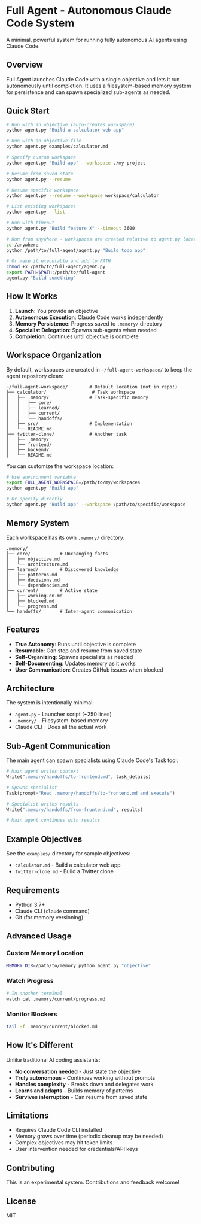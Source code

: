 # Full Agent - Autonomous Claude Code System

A minimal, powerful system for running fully autonomous AI agents using Claude Code.

## Overview

Full Agent launches Claude Code with a single objective and lets it run autonomously until completion. It uses a filesystem-based memory system for persistence and can spawn specialized sub-agents as needed.

## Quick Start

```bash
# Run with an objective (auto-creates workspace)
python agent.py "Build a calculator web app"

# Run with an objective file
python agent.py examples/calculator.md

# Specify custom workspace
python agent.py "Build app" --workspace ./my-project

# Resume from saved state
python agent.py --resume

# Resume specific workspace
python agent.py --resume --workspace workspace/calculator

# List existing workspaces
python agent.py --list

# Run with timeout
python agent.py "Build feature X" --timeout 3600

# Run from anywhere - workspaces are created relative to agent.py location
cd /anywhere
python /path/to/full-agent/agent.py "Build todo app"

# Or make it executable and add to PATH
chmod +x /path/to/full-agent/agent.py
export PATH=$PATH:/path/to/full-agent
agent.py "Build something"
```

## How It Works

1. **Launch**: You provide an objective
2. **Autonomous Execution**: Claude Code works independently
3. **Memory Persistence**: Progress saved to `.memory/` directory
4. **Specialist Delegation**: Spawns sub-agents when needed
5. **Completion**: Continues until objective is complete

## Workspace Organization

By default, workspaces are created in `~/full-agent-workspace/` to keep the agent repository clean:

```
~/full-agent-workspace/        # Default location (not in repo!)
├── calculator/                 # Task workspace
│   ├── .memory/               # Task-specific memory
│   │   ├── core/
│   │   ├── learned/
│   │   ├── current/
│   │   └── handoffs/
│   ├── src/                   # Implementation
│   └── README.md
├── twitter-clone/             # Another task
│   ├── .memory/
│   ├── frontend/
│   ├── backend/
│   └── README.md
```

You can customize the workspace location:
```bash
# Use environment variable
export FULL_AGENT_WORKSPACE=/path/to/my/workspaces
python agent.py "Build app"

# Or specify directly
python agent.py "Build app" --workspace /path/to/specific/workspace
```

## Memory System

Each workspace has its own `.memory/` directory:

```
.memory/
├── core/           # Unchanging facts
│   ├── objective.md
│   └── architecture.md
├── learned/        # Discovered knowledge
│   ├── patterns.md
│   ├── decisions.md
│   └── dependencies.md
├── current/        # Active state
│   ├── working-on.md
│   ├── blocked.md
│   └── progress.md
└── handoffs/       # Inter-agent communication
```

## Features

- **True Autonomy**: Runs until objective is complete
- **Resumable**: Can stop and resume from saved state
- **Self-Organizing**: Spawns specialists as needed
- **Self-Documenting**: Updates memory as it works
- **User Communication**: Creates GitHub issues when blocked

## Architecture

The system is intentionally minimal:
- `agent.py` - Launcher script (~250 lines)
- `.memory/` - Filesystem-based memory
- Claude CLI - Does all the actual work

## Sub-Agent Communication

The main agent can spawn specialists using Claude Code's Task tool:

```python
# Main agent writes context
Write(".memory/handoffs/to-frontend.md", task_details)

# Spawns specialist
Task(prompt="Read .memory/handoffs/to-frontend.md and execute")

# Specialist writes results
Write(".memory/handoffs/from-frontend.md", results)

# Main agent continues with results
```

## Example Objectives

See the `examples/` directory for sample objectives:
- `calculator.md` - Build a calculator web app
- `twitter-clone.md` - Build a Twitter clone

## Requirements

- Python 3.7+
- Claude CLI (`claude` command)
- Git (for memory versioning)

## Advanced Usage

### Custom Memory Location
```bash
MEMORY_DIR=/path/to/memory python agent.py "objective"
```

### Watch Progress
```bash
# In another terminal
watch cat .memory/current/progress.md
```

### Monitor Blockers
```bash
tail -f .memory/current/blocked.md
```

## How It's Different

Unlike traditional AI coding assistants:
- **No conversation needed** - Just state the objective
- **Truly autonomous** - Continues working without prompts
- **Handles complexity** - Breaks down and delegates work
- **Learns and adapts** - Builds memory of patterns
- **Survives interruption** - Can resume from saved state

## Limitations

- Requires Claude Code CLI installed
- Memory grows over time (periodic cleanup may be needed)
- Complex objectives may hit token limits
- User intervention needed for credentials/API keys

## Contributing

This is an experimental system. Contributions and feedback welcome!

## License

MIT
